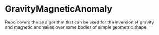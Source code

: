 # GravityMagneticAnomaly
Repo covers the an algorithm that can be used for the inversion of gravity and magnetic anomalies over some bodies of simple geometric shape
